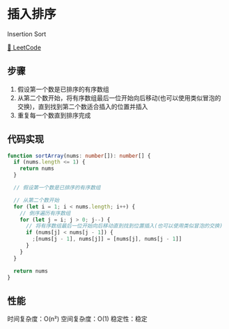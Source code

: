 # 插入排序

Insertion Sort

[🔗 LeetCode](https://leetcode.cn/problems/sort-an-array/)

## 步骤

1. 假设第一个数是已排序的有序数组
2. 从第二个数开始，将有序数组最后一位开始向后移动(也可以使用类似冒泡的交换)，直到找到第二个数适合插入的位置并插入
3. 重复每一个数直到排序完成

## 代码实现

```ts
function sortArray(nums: number[]): number[] {
  if (nums.length <= 1) {
    return nums
  }

  // 假设第一个数是已排序的有序数组

  // 从第二个数开始
  for (let i = 1; i < nums.length; i++) {
    // 倒序遍历有序数组
    for (let j = i; j > 0; j--) {
      // 将有序数组最后一位开始向后移动直到找到位置插入(也可以使用类似冒泡的交换)
      if (nums[j] < nums[j - 1]) {
        ;[nums[j - 1], nums[j]] = [nums[j], nums[j - 1]]
      }
    }
  }

  return nums
}
```

## 性能

时间复杂度：O(n²)
空间复杂度：O(1)
稳定性：稳定
